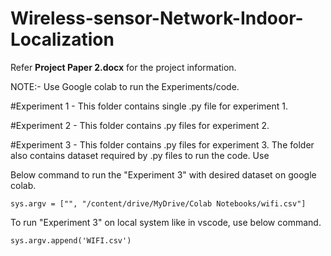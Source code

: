 # Wireless-sensor-Network-Indoor-Localization

Refer **Project Paper 2.docx** for the project information.

NOTE:- Use Google colab to run the Experiments/code. 

#Experiment 1 - This folder contains single .py file for experiment 1.

#Experiment 2 - This folder contains .py files for experiment 2.

#Experiment 3 - This folder contains .py files for experiment 3. The folder also contains dataset required by .py files to run the code. Use 

Below command to run the "Experiment 3" with desired dataset on google colab.

	sys.argv = ["", "/content/drive/MyDrive/Colab Notebooks/wifi.csv"]

To run "Experiment 3" on local system like in vscode, use below command.

	sys.argv.append('WIFI.csv')
